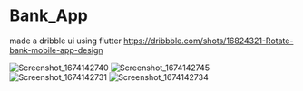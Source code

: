 # Bank_App

made a dribble ui using flutter https://dribbble.com/shots/16824321-Rotate-bank-mobile-app-design

![Screenshot_1674142740](https://user-images.githubusercontent.com/90054585/213573823-9543334e-b48a-4ea0-8098-d71fe6383f83.png)
![Screenshot_1674142745](https://user-images.githubusercontent.com/90054585/213573833-6a8ea0ed-474e-4730-9091-618ad237e8c7.png)
![Screenshot_1674142731](https://user-images.githubusercontent.com/90054585/213573836-71459217-b033-4dd5-96e3-21126a91e5cf.png)
![Screenshot_1674142734](https://user-images.githubusercontent.com/90054585/213573840-913531c7-c68b-4703-852f-d4abe4af5f67.png)



